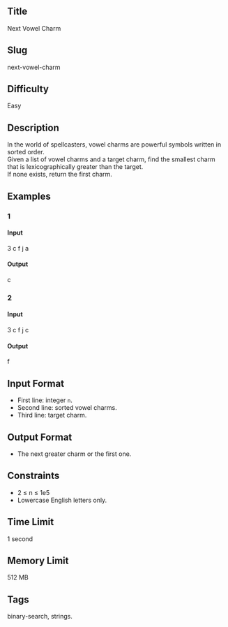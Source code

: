 ## Title

Next Vowel Charm

## Slug

next-vowel-charm

## Difficulty

Easy

## Description

In the world of spellcasters, vowel charms are powerful symbols written in sorted order.  
Given a list of vowel charms and a target charm, find the smallest charm that is lexicographically greater than the target.  
If none exists, return the first charm.

## Examples

### 1

#### Input

3
c f j
a

#### Output

c

### 2

#### Input

3
c f j
c

#### Output

f

## Input Format  

- First line: integer `n`.  
- Second line: sorted vowel charms.  
- Third line: target charm.

## Output Format  

- The next greater charm or the first one.

## Constraints  

- 2 ≤ n ≤ 1e5  
- Lowercase English letters only.  

## Time Limit

1 second

## Memory Limit

512 MB

## Tags

binary-search, strings.
